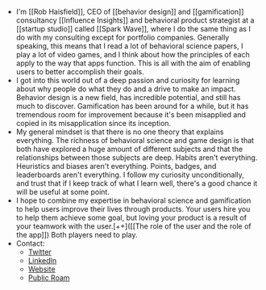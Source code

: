 - I'm [[Rob Haisfield]], CEO of [[behavior design]] and [[gamification]] consultancy [[Influence Insights]] and behavioral product strategist at a [[startup studio]] called [[Spark Wave]], where I do the same thing as I do with my consulting except for portfolio companies.  Generally speaking, this means that I read a lot of behavioral science papers, I play a lot of video games, and I think about how the principles of each apply to the way that apps function.  This is all with the aim of enabling users to better accomplish their goals.
- I got into this world out of a deep passion and curiosity for learning about why people do what they do and a drive to make an impact. Behavior design is a new field, has incredible potential, and still has much to discover.  Gamification has been around for a while, but it has tremendous room for improvement because it's been misapplied and copied in its misapplication since its inception.
- My general mindset is that there is no one theory that explains everything.  The richness of behavioral science and game design is that both have explored a huge amount of different subjects and that the relationships between those subjects are deep.  Habits aren't everything.  Heuristics and biases aren't everything.  Points, badges, and leaderboards aren't everything.  I follow my curiosity unconditionally, and trust that if I keep track of what I learn well, there's a good chance it will be useful at some point.
- I hope to combine my expertise in behavioral science and gamification to help users improve their lives through products. Your users hire you to help them achieve some goal, but loving your product is a result of your teamwork with the user.[++]([[The role of the user and the role of the app]]) Both players need to play.
- Contact:
    - [Twitter](https://twitter.com/RobertHaisfield)
    - [LinkedIn](https://www.linkedin.com/in/robhaisfield/)
    - [Website](https://www.influenceinsights.io/)
    - [Public Roam](https://roamresearch.com/#/app/Rob-Haisfield-Thinking-in-Public/page/XtzimCS2z)
